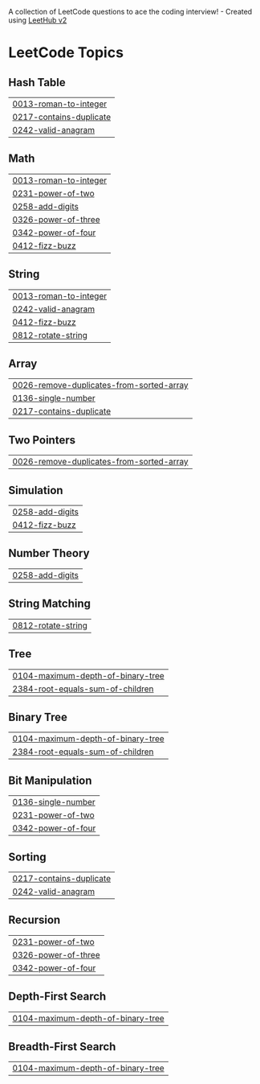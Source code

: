 A collection of LeetCode questions to ace the coding interview! - Created using [LeetHub v2](https://github.com/arunbhardwaj/LeetHub-2.0)
<!---LeetCode Topics Start-->
# LeetCode Topics
## Hash Table
|  |
| ------- |
| [0013-roman-to-integer](https://github.com/cp-dotcom/LeetCode/tree/master/0013-roman-to-integer) |
| [0217-contains-duplicate](https://github.com/cp-dotcom/LeetCode/tree/master/0217-contains-duplicate) |
| [0242-valid-anagram](https://github.com/cp-dotcom/LeetCode/tree/master/0242-valid-anagram) |
## Math
|  |
| ------- |
| [0013-roman-to-integer](https://github.com/cp-dotcom/LeetCode/tree/master/0013-roman-to-integer) |
| [0231-power-of-two](https://github.com/cp-dotcom/LeetCode/tree/master/0231-power-of-two) |
| [0258-add-digits](https://github.com/cp-dotcom/LeetCode/tree/master/0258-add-digits) |
| [0326-power-of-three](https://github.com/cp-dotcom/LeetCode/tree/master/0326-power-of-three) |
| [0342-power-of-four](https://github.com/cp-dotcom/LeetCode/tree/master/0342-power-of-four) |
| [0412-fizz-buzz](https://github.com/cp-dotcom/LeetCode/tree/master/0412-fizz-buzz) |
## String
|  |
| ------- |
| [0013-roman-to-integer](https://github.com/cp-dotcom/LeetCode/tree/master/0013-roman-to-integer) |
| [0242-valid-anagram](https://github.com/cp-dotcom/LeetCode/tree/master/0242-valid-anagram) |
| [0412-fizz-buzz](https://github.com/cp-dotcom/LeetCode/tree/master/0412-fizz-buzz) |
| [0812-rotate-string](https://github.com/cp-dotcom/LeetCode/tree/master/0812-rotate-string) |
## Array
|  |
| ------- |
| [0026-remove-duplicates-from-sorted-array](https://github.com/cp-dotcom/LeetCode/tree/master/0026-remove-duplicates-from-sorted-array) |
| [0136-single-number](https://github.com/cp-dotcom/LeetCode/tree/master/0136-single-number) |
| [0217-contains-duplicate](https://github.com/cp-dotcom/LeetCode/tree/master/0217-contains-duplicate) |
## Two Pointers
|  |
| ------- |
| [0026-remove-duplicates-from-sorted-array](https://github.com/cp-dotcom/LeetCode/tree/master/0026-remove-duplicates-from-sorted-array) |
## Simulation
|  |
| ------- |
| [0258-add-digits](https://github.com/cp-dotcom/LeetCode/tree/master/0258-add-digits) |
| [0412-fizz-buzz](https://github.com/cp-dotcom/LeetCode/tree/master/0412-fizz-buzz) |
## Number Theory
|  |
| ------- |
| [0258-add-digits](https://github.com/cp-dotcom/LeetCode/tree/master/0258-add-digits) |
## String Matching
|  |
| ------- |
| [0812-rotate-string](https://github.com/cp-dotcom/LeetCode/tree/master/0812-rotate-string) |
## Tree
|  |
| ------- |
| [0104-maximum-depth-of-binary-tree](https://github.com/cp-dotcom/LeetCode/tree/master/0104-maximum-depth-of-binary-tree) |
| [2384-root-equals-sum-of-children](https://github.com/cp-dotcom/LeetCode/tree/master/2384-root-equals-sum-of-children) |
## Binary Tree
|  |
| ------- |
| [0104-maximum-depth-of-binary-tree](https://github.com/cp-dotcom/LeetCode/tree/master/0104-maximum-depth-of-binary-tree) |
| [2384-root-equals-sum-of-children](https://github.com/cp-dotcom/LeetCode/tree/master/2384-root-equals-sum-of-children) |
## Bit Manipulation
|  |
| ------- |
| [0136-single-number](https://github.com/cp-dotcom/LeetCode/tree/master/0136-single-number) |
| [0231-power-of-two](https://github.com/cp-dotcom/LeetCode/tree/master/0231-power-of-two) |
| [0342-power-of-four](https://github.com/cp-dotcom/LeetCode/tree/master/0342-power-of-four) |
## Sorting
|  |
| ------- |
| [0217-contains-duplicate](https://github.com/cp-dotcom/LeetCode/tree/master/0217-contains-duplicate) |
| [0242-valid-anagram](https://github.com/cp-dotcom/LeetCode/tree/master/0242-valid-anagram) |
## Recursion
|  |
| ------- |
| [0231-power-of-two](https://github.com/cp-dotcom/LeetCode/tree/master/0231-power-of-two) |
| [0326-power-of-three](https://github.com/cp-dotcom/LeetCode/tree/master/0326-power-of-three) |
| [0342-power-of-four](https://github.com/cp-dotcom/LeetCode/tree/master/0342-power-of-four) |
## Depth-First Search
|  |
| ------- |
| [0104-maximum-depth-of-binary-tree](https://github.com/cp-dotcom/LeetCode/tree/master/0104-maximum-depth-of-binary-tree) |
## Breadth-First Search
|  |
| ------- |
| [0104-maximum-depth-of-binary-tree](https://github.com/cp-dotcom/LeetCode/tree/master/0104-maximum-depth-of-binary-tree) |
<!---LeetCode Topics End-->
